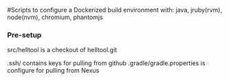 #Scripts to configure a Dockerized build environment with:
 java, jruby(rvm), node(nvm), chromium, phantomjs

### Pre-setup
src/helltool is a checkout of helltool.git

.ssh/ contains keys for pulling from github
.gradle/gradle.properties is configure for pulling from Nexus
